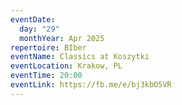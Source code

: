 ```yaml
---
eventDate:
  day: "29"
  monthYear: Apr 2025
repertoire: BIber
eventName: Classics at Koszytki
eventLocation: Krakow, PL
eventTime: 20:00
eventLink: https://fb.me/e/bj3kbO5VR
---
```

